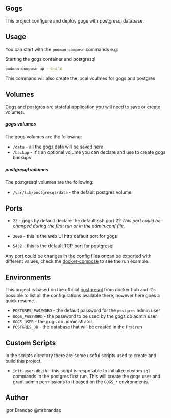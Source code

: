 Gogs
------

This project configure and deploy gogs with postgresql database.  

Usage
------

You can start with the `podman-compose` commands e.g:  

Starting the gogs container and postgresql  
```bash
podman-compose up --build
```
This command will also create the local voulmes for gogs and postgres

Volumes
--------

Gogs and postgres are stateful application you will need to save or create volumes.  

##### gogs volumes

The gogs volumes are the following:  

* `/data` - all the gogs data will be saved here
* `/backup` - it's an optional volume you can declare and use to create gogs backups


##### postgresql volumes

The postgresql volumes are the following:

* `/var/lib/postgresql/data` - the default postgres volume


Ports
------

* `22` - gogs by default declare the default ssh port 22
_This port could be changed during the first run or in the admin.conf file._

* `3000` - this is the web UI http default port for gogs
* `5432` - this is the default TCP port for postgresql

Any port could be changes in the config files or can be exported with different values, check the [docker-compose](docker-compose.yml) to see the run example.


Environments
-------------

This project is based on the official [postgresql](...) from docker hub and it's possible to list all the configurations available there, however here goes a quick resume.  

* `POSTGRES_PASSWORD` - the default password for the `postgres` admin user  
* `GOGS_PASSWORD` - the password to be used by the gogs db admin user
* `GOGS_USER` - the gogs db administrator
* `POSTGRES_DB` - the database that will be created in the first run

Custom Scripts
--------------

In the scripts directory there are some useful scripts used to create and build this project.  

* `init-user-db.sh` - this script is resposable to initialize custom `sql` commands in the postgres first run. This will create the gogs user and grant admin permissions to it based on the `GOGS_*` environments.  

Author
-------

Igor Brandao @mrbrandao
